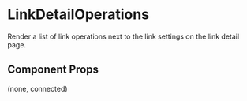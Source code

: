 # LinkDetailOperations

Render a list of link operations next to the link settings on the link detail page.

## Component Props
(none, connected)
